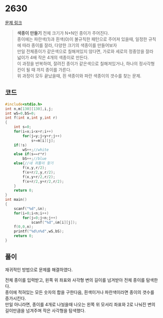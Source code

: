 # 2630

[문제 링크](https://www.acmicpc.net/problem/2630)
> __색종이 만들기__
> 전체 크기가 N\*N인 종이가 주어진다.  
> 종이에는 파란색(1)과 흰색(0)이 불규칙한 패턴으로 주어져 있을때, 일정한 규칙에 따라 종이를 잘라, 다양한 크기의 색종이를 만들어보자  
> 만일 전체종이가 같은색으로 칠해져있지 않다면, 가로와 세로의 정중앙을 잘라 넓이가 4배 작은 4개의 색종이로 만든다.  
> 이 과정을 반복하여, 잘려진 종이가 같은색으로 칠해져있거나, 하나의 정사각형 칸이 될 때 까지 종이를 가른다.  
> 위 과정이 모두 끝났을때, 흰 색종이와 파란 색종이의 갯수를 찾는 문제.  

## 코드

```c
#include<stdio.h>
int n,m[130][130],i,j;
int wS=0,bS=0;
int f(int x,int y,int r)
{
    int s=0;
    for(i=x;i<x+r;i++)
        for(j=y;j<y+r;j++)
            s+=m[i][j];
    if(!s)
        wS++;//white
    else if(s==r*r)
        bS++;//blue
    else{//네 귀퉁이 찾기
        f(x,y,r/2);
        f(x+r/2,y,r/2);
        f(x,y+r/2,r/2);
        f(x+r/2,y+r/2,r/2);
    }
    return 0;
}
int main()
{
    scanf("%d",&n);
    for(i=0;i<n;i++)
        for(j=0;j<n;j++)
            scanf("%d",&m[i][j]);
    f(0,0,n);
    printf("%d\n%d",wS,bS);
    return 0;
}
```

## 풀이

재귀적인 방법으로 문제를 해결하였다.

전체 종이를 입력받고, 왼쪽 위 좌표와 사각형 변의 길이를 넘겨받아 전체 종이를 탐색한다.  
종이에 적혀있는 모든 숫자의 합을 구한다음, 흰색이거나 파란색이라면 종이의 갯수를 증가시킨다.  
만일 아니라면, 종이를 4개로 나눴을때 나오는 왼쪽 위 모서리 좌표와 2로 나눠진 변의 길이만큼을 넘겨주며 작은 사각형을 탐색했다.  

